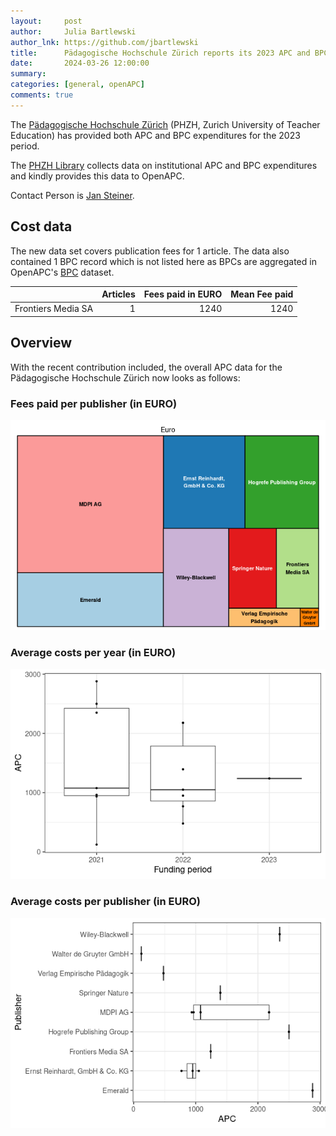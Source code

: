 ```yaml
---
layout:     post
author:     Julia Bartlewski
author_lnk: https://github.com/jbartlewski
title:      Pädagogische Hochschule Zürich reports its 2023 APC and BPC expenditures
date:       2024-03-26 12:00:00
summary:    
categories: [general, openAPC]
comments: true
---
```





The [Pädagogische Hochschule Zürich](https://phzh.ch/en/) (PHZH, Zurich University of Teacher Education) has provided both APC and BPC expenditures for the 2023 period.

The [PHZH Library](https://phzh.ch/de/Dienstleistungen/Bibliothek/) collects data on institutional APC and BPC expenditures and kindly provides this data to OpenAPC.

Contact Person is [Jan Steiner](mailto:jan.steiner@phzh.ch).


## Cost data



The new data set covers publication fees for 1 article. The data also contained 1 BPC record which is not listed here as BPCs are aggregated in OpenAPC's [BPC](https://github.com/OpenAPC/openapc-de/blob/master/data/bpc.csv) dataset. 




|                   | Articles| Fees paid in EURO| Mean Fee paid|
|:------------------|--------:|-----------------:|-------------:|
|Frontiers Media SA |        1|              1240|          1240|


## Overview

With the recent contribution included, the overall APC data for the Pädagogische Hochschule Zürich now looks as follows:

### Fees paid per publisher (in EURO)

![plot of chunk tree_phzh_2024_03_26_full](/figure/tree_phzh_2024_03_26_full-1.png)

###  Average costs per year (in EURO)

![plot of chunk box_phzh_2024_03_26_year_full](/figure/box_phzh_2024_03_26_year_full-1.png)

###  Average costs per publisher (in EURO)

![plot of chunk box_phzh_2024_03_26_publisher_full](/figure/box_phzh_2024_03_26_publisher_full-1.png)
